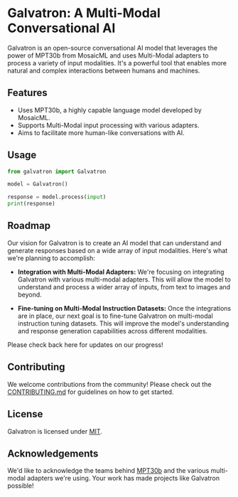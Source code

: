 
# Galvatron: A Multi-Modal Conversational AI

Galvatron is an open-source conversational AI model that leverages the power of MPT30b from MosaicML and uses Multi-Modal adapters to process a variety of input modalities. It's a powerful tool that enables more natural and complex interactions between humans and machines.

## Features
- Uses MPT30b, a highly capable language model developed by MosaicML.
- Supports Multi-Modal input processing with various adapters.
- Aims to facilitate more human-like conversations with AI.

## Usage
```python
from galvatron import Galvatron

model = Galvatron()

response = model.process(input)
print(response)
```

## Roadmap

Our vision for Galvatron is to create an AI model that can understand and generate responses based on a wide array of input modalities. Here's what we're planning to accomplish:

- **Integration with Multi-Modal Adapters:** We're focusing on integrating Galvatron with various multi-modal adapters. This will allow the model to understand and process a wider array of inputs, from text to images and beyond.

- **Fine-tuning on Multi-Modal Instruction Datasets:** Once the integrations are in place, our next goal is to fine-tune Galvatron on multi-modal instruction tuning datasets. This will improve the model's understanding and response generation capabilities across different modalities.

Please check back here for updates on our progress!

## Contributing
We welcome contributions from the community! Please check out the [CONTRIBUTING.md](./CONTRIBUTING.md) for guidelines on how to get started.

## License
Galvatron is licensed under [MIT](./LICENSE).

## Acknowledgements
We'd like to acknowledge the teams behind [MPT30b](https://huggingface.co/mosaicml/mpt-30b-chat) and the various multi-modal adapters we're using. Your work has made projects like Galvatron possible!

